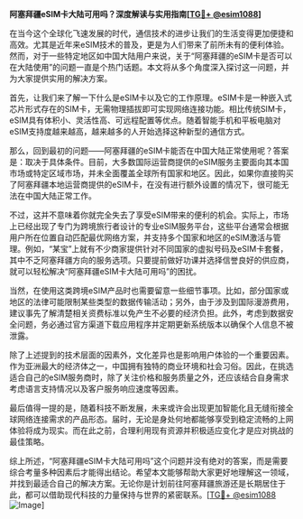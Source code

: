 **阿塞拜疆eSIM卡大陆可用吗？深度解读与实用指南[[TG💪+ @esim1088](https://t.me/s/esim1088)]**

在当今这个全球化飞速发展的时代，通信技术的进步让我们的生活变得更加便捷和高效。尤其是近年来eSIM技术的普及，更是为人们带来了前所未有的便利体验。然而，对于一些特定地区如中国大陆用户来说，关于“阿塞拜疆的eSIM卡是否可以在大陆使用”的问题一直是个热门话题。本文将从多个角度深入探讨这一问题，并为大家提供实用的解决方案。

首先，让我们来了解一下什么是eSIM卡以及它的工作原理。eSIM卡是一种嵌入式芯片形式存在的SIM卡，无需物理插拔即可实现网络连接功能。相比传统SIM卡，eSIM具有体积小、灵活性高、可远程配置等优点。随着智能手机和平板电脑对eSIM支持度越来越高，越来越多的人开始选择这种新型的通信方式。

那么，回到最初的问题——阿塞拜疆的eSIM卡能否在中国大陆正常使用呢？答案是：取决于具体条件。目前，大多数国际运营商提供的eSIM服务主要面向其本国市场或特定区域市场，并未全面覆盖全球所有国家和地区。因此，如果你直接购买了阿塞拜疆本地运营商提供的eSIM卡，在没有进行额外设置的情况下，很可能无法在中国大陆正常工作。

不过，这并不意味着你就完全失去了享受eSIM带来的便利的机会。实际上，市场上已经出现了专门为跨境旅行者设计的专业eSIM服务平台，这些平台通常会根据用户所在位置自动匹配最优网络方案，并支持多个国家和地区的eSIM激活与管理。例如，“某宝”上就有不少商家提供针对不同国家的虚拟号码及eSIM卡套餐，其中不乏阿塞拜疆方向的服务选项。只要提前做好功课并选择信誉良好的供应商，就可以轻松解决“阿塞拜疆eSIM卡大陆可用吗”的困扰。

当然，在使用这类跨境eSIM产品时也需要留意一些细节事项。比如，部分国家或地区的法律可能限制某些类型的数据传输活动；另外，由于涉及到国际漫游费用，建议事先了解清楚相关资费标准以免产生不必要的经济负担。此外，考虑到数据安全问题，务必通过官方渠道下载应用程序并定期更新系统版本以确保个人信息不被泄露。

除了上述提到的技术层面的因素外，文化差异也是影响用户体验的一个重要因素。作为亚洲最大的经济体之一，中国拥有独特的商业环境和社会习俗。因此，在挑选适合自己的eSIM服务商时，除了关注价格和服务质量之外，还应该结合自身需求考虑语言支持情况以及客户服务响应速度等因素。

最后值得一提的是，随着科技不断发展，未来或许会出现更加智能化且无缝衔接全球网络连接需求的产品形态。届时，无论是身处何地都能够享受到稳定流畅的上网体验将成为现实。而在此之前，合理利用现有资源并积极适应变化才是应对挑战的最佳策略。

综上所述，“阿塞拜疆eSIM卡大陆可用吗”这个问题并没有绝对的答案，而是需要综合考量多种因素后才能得出结论。希望本文能够帮助大家更好地理解这一领域，并找到最适合自己的解决方案。无论你是计划前往阿塞拜疆旅游还是长期居住于此，都可以借助现代科技的力量保持与世界的紧密联系。[[TG💪+ @esim1088](https://t.me/s/esim1088) ![Image](https://i.postimg.cc/4NQfJmqS/Snipaste-2025-05-13-00-14-12.png)]
